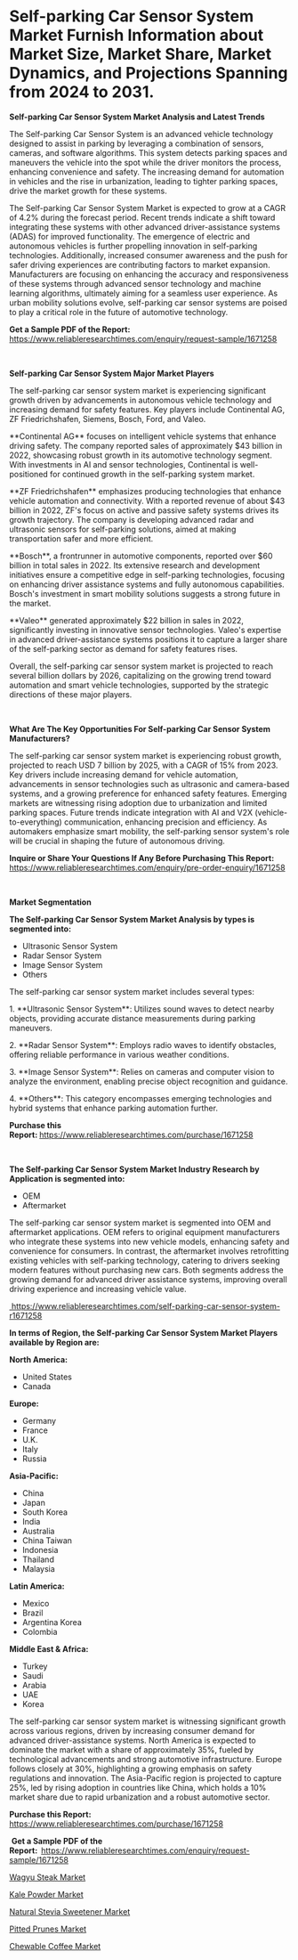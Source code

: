 <p><h1>Self-parking Car Sensor System Market Furnish Information about Market Size, Market Share, Market Dynamics, and Projections Spanning from 2024 to 2031.</h1></p><p><strong>Self-parking Car Sensor System Market Analysis and Latest Trends</strong></p>
<p><p>The Self-parking Car Sensor System is an advanced vehicle technology designed to assist in parking by leveraging a combination of sensors, cameras, and software algorithms. This system detects parking spaces and maneuvers the vehicle into the spot while the driver monitors the process, enhancing convenience and safety. The increasing demand for automation in vehicles and the rise in urbanization, leading to tighter parking spaces, drive the market growth for these systems.</p><p>The Self-parking Car Sensor System Market is expected to grow at a CAGR of 4.2% during the forecast period. Recent trends indicate a shift toward integrating these systems with other advanced driver-assistance systems (ADAS) for improved functionality. The emergence of electric and autonomous vehicles is further propelling innovation in self-parking technologies. Additionally, increased consumer awareness and the push for safer driving experiences are contributing factors to market expansion. Manufacturers are focusing on enhancing the accuracy and responsiveness of these systems through advanced sensor technology and machine learning algorithms, ultimately aiming for a seamless user experience. As urban mobility solutions evolve, self-parking car sensor systems are poised to play a critical role in the future of automotive technology.</p></p>
<p><strong>Get a Sample PDF of the Report:&nbsp;</strong> <a href="https://www.reliableresearchtimes.com/enquiry/request-sample/1671258?utm_campaign=1425&utm_medium=2&utm_source=Github&utm_content=ia&utm_term=10102024&utm_id=self-parking-car-sensor-system">https://www.reliableresearchtimes.com/enquiry/request-sample/1671258</a></p>
<p>&nbsp;</p>
<p><strong>Self-parking Car Sensor System Major Market Players</strong></p>
<p><p>The self-parking car sensor system market is experiencing significant growth driven by advancements in autonomous vehicle technology and increasing demand for safety features. Key players include Continental AG, ZF Friedrichshafen, Siemens, Bosch, Ford, and Valeo.</p><p>**Continental AG** focuses on intelligent vehicle systems that enhance driving safety. The company reported sales of approximately $43 billion in 2022, showcasing robust growth in its automotive technology segment. With investments in AI and sensor technologies, Continental is well-positioned for continued growth in the self-parking system market.</p><p>**ZF Friedrichshafen** emphasizes producing technologies that enhance vehicle automation and connectivity. With a reported revenue of about $43 billion in 2022, ZF's focus on active and passive safety systems drives its growth trajectory. The company is developing advanced radar and ultrasonic sensors for self-parking solutions, aimed at making transportation safer and more efficient.</p><p>**Bosch**, a frontrunner in automotive components, reported over $60 billion in total sales in 2022. Its extensive research and development initiatives ensure a competitive edge in self-parking technologies, focusing on enhancing driver assistance systems and fully autonomous capabilities. Bosch's investment in smart mobility solutions suggests a strong future in the market.</p><p>**Valeo** generated approximately $22 billion in sales in 2022, significantly investing in innovative sensor technologies. Valeo's expertise in advanced driver-assistance systems positions it to capture a larger share of the self-parking sector as demand for safety features rises.</p><p>Overall, the self-parking car sensor system market is projected to reach several billion dollars by 2026, capitalizing on the growing trend toward automation and smart vehicle technologies, supported by the strategic directions of these major players.</p></p>
<p>&nbsp;</p>
<p><strong>What Are The Key Opportunities For Self-parking Car Sensor System Manufacturers?</strong></p>
<p><p>The self-parking car sensor system market is experiencing robust growth, projected to reach USD 7 billion by 2025, with a CAGR of 15% from 2023. Key drivers include increasing demand for vehicle automation, advancements in sensor technologies such as ultrasonic and camera-based systems, and a growing preference for enhanced safety features. Emerging markets are witnessing rising adoption due to urbanization and limited parking spaces. Future trends indicate integration with AI and V2X (vehicle-to-everything) communication, enhancing precision and efficiency. As automakers emphasize smart mobility, the self-parking sensor system's role will be crucial in shaping the future of autonomous driving.</p></p>
<p><strong>Inquire or Share Your Questions If Any Before Purchasing This Report:</strong> <a href="https://www.reliableresearchtimes.com/enquiry/pre-order-enquiry/1671258?utm_campaign=1425&utm_medium=2&utm_source=Github&utm_content=ia&utm_term=10102024&utm_id=self-parking-car-sensor-system">https://www.reliableresearchtimes.com/enquiry/pre-order-enquiry/1671258</a></p>
<p>&nbsp;</p>
<p><strong>Market Segmentation</strong></p>
<p><strong>The Self-parking Car Sensor System Market Analysis by types is segmented into:</strong></p>
<p><ul><li>Ultrasonic Sensor System</li><li>Radar Sensor System</li><li>Image Sensor System</li><li>Others</li></ul></p>
<p><p>The self-parking car sensor system market includes several types: </p><p>1. **Ultrasonic Sensor System**: Utilizes sound waves to detect nearby objects, providing accurate distance measurements during parking maneuvers. </p><p>2. **Radar Sensor System**: Employs radio waves to identify obstacles, offering reliable performance in various weather conditions. </p><p>3. **Image Sensor System**: Relies on cameras and computer vision to analyze the environment, enabling precise object recognition and guidance. </p><p>4. **Others**: This category encompasses emerging technologies and hybrid systems that enhance parking automation further.</p></p>
<p><strong>Purchase this Report:&nbsp;</strong><a href="https://www.reliableresearchtimes.com/purchase/1671258?utm_campaign=1425&utm_medium=2&utm_source=Github&utm_content=ia&utm_term=10102024&utm_id=self-parking-car-sensor-system">https://www.reliableresearchtimes.com/purchase/1671258</a></p>
<p>&nbsp;</p>
<p><strong>The Self-parking Car Sensor System Market Industry Research by Application is segmented into:</strong></p>
<p><ul><li>OEM</li><li>Aftermarket</li></ul></p>
<p><p>The self-parking car sensor system market is segmented into OEM and aftermarket applications. OEM refers to original equipment manufacturers who integrate these systems into new vehicle models, enhancing safety and convenience for consumers. In contrast, the aftermarket involves retrofitting existing vehicles with self-parking technology, catering to drivers seeking modern features without purchasing new cars. Both segments address the growing demand for advanced driver assistance systems, improving overall driving experience and increasing vehicle value.</p></p>
<p><a href="https://www.reliableresearchtimes.com/self-parking-car-sensor-system-r1671258?utm_campaign=1425&utm_medium=2&utm_source=Github&utm_content=ia&utm_term=10102024&utm_id=self-parking-car-sensor-system">&nbsp;https://www.reliableresearchtimes.com/self-parking-car-sensor-system-r1671258</a></p>
<p><strong>In terms of Region, the Self-parking Car Sensor System Market Players available by Region are:</strong></p>
<p>
    <p> <strong> North America: </strong>
        <ul>
            <li>United States</li>
            <li>Canada</li>
        </ul>
        </p> 
    <p> <strong> Europe: </strong>
        <ul>
            <li>Germany</li>
            <li>France</li>
            <li>U.K.</li>
            <li>Italy</li>
            <li>Russia</li>
        </ul>
        </p> 
    <p> <strong> Asia-Pacific: </strong>
        <ul>
            <li>China</li>
            <li>Japan</li>
            <li>South Korea</li>
            <li>India</li>
            <li>Australia</li>
            <li>China Taiwan</li>
            <li>Indonesia</li>
            <li>Thailand</li>
            <li>Malaysia</li>
        </ul>
        </p> 
    <p> <strong> Latin America: </strong>
        <ul>
            <li>Mexico</li>
            <li>Brazil</li>
            <li>Argentina Korea</li>
            <li>Colombia</li>
        </ul>
        </p> 
    <p> <strong> Middle East & Africa: </strong>
        <ul>
            <li>Turkey</li>
            <li>Saudi</li>
            <li>Arabia</li>
            <li>UAE</li>
            <li>Korea</li>
        </ul>
    </p>
    </p>
<p><p>The self-parking car sensor system market is witnessing significant growth across various regions, driven by increasing consumer demand for advanced driver-assistance systems. North America is expected to dominate the market with a share of approximately 35%, fueled by technological advancements and strong automotive infrastructure. Europe follows closely at 30%, highlighting a growing emphasis on safety regulations and innovation. The Asia-Pacific region is projected to capture 25%, led by rising adoption in countries like China, which holds a 10% market share due to rapid urbanization and a robust automotive sector.</p></p>
<p><strong>Purchase this Report: </strong><a href="https://www.reliableresearchtimes.com/purchase/1671258?utm_campaign=1425&utm_medium=2&utm_source=Github&utm_content=ia&utm_term=10102024&utm_id=self-parking-car-sensor-system">https://www.reliableresearchtimes.com/purchase/1671258</a></p>
<p>&nbsp;<strong>Get a Sample PDF of the Report:&nbsp;&nbsp;</strong><a href="https://www.reliableresearchtimes.com/enquiry/request-sample/1671258?utm_campaign=1425&utm_medium=2&utm_source=Github&utm_content=ia&utm_term=10102024&utm_id=self-parking-car-sensor-system">https://www.reliableresearchtimes.com/enquiry/request-sample/1671258</a></p>
<p><strong></strong></p>
<p><p><a href="https://www.linkedin.com/pulse/global-market-pulse-trends-growth-analysis-wagyu-steak-forecasted-w2xgc?utm_campaign=1425&utm_medium=2&utm_source=Github&utm_content=ia&utm_term=10102024&utm_id=self-parking-car-sensor-system">Wagyu Steak Market</a></p><p><a href="https://www.linkedin.com/pulse/strategic-market-insights-navigating-global-kale-powder-landscape-fqwhf?utm_campaign=1425&utm_medium=2&utm_source=Github&utm_content=ia&utm_term=10102024&utm_id=self-parking-car-sensor-system">Kale Powder Market</a></p><p><a href="https://www.linkedin.com/pulse/natural-stevia-sweetener-market-size-share-analysis-growth-icnlc?utm_campaign=1425&utm_medium=2&utm_source=Github&utm_content=ia&utm_term=10102024&utm_id=self-parking-car-sensor-system">Natural Stevia Sweetener Market</a></p><p><a href="https://www.linkedin.com/pulse/pitted-prunes-market-size-growth-trends-industry-analysis-ydbec?utm_campaign=1425&utm_medium=2&utm_source=Github&utm_content=ia&utm_term=10102024&utm_id=self-parking-car-sensor-system">Pitted Prunes Market</a></p><p><a href="https://www.linkedin.com/pulse/chewable-coffee-market-research-report-forecast-growth-prospects-rbkrf?utm_campaign=1425&utm_medium=2&utm_source=Github&utm_content=ia&utm_term=10102024&utm_id=self-parking-car-sensor-system">Chewable Coffee Market</a></p></p>